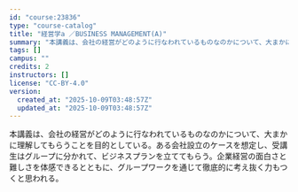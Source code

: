 ```yaml
---
id: "course:23836"
type: "course-catalog"
title: "経営学a ／BUSINESS MANAGEMENT(A)"
summary: "本講義は、会社の経営がどのように行なわれているものなのかについて、大まかに理解してもらうことを目的としている。ある会社設立のケースを想定し、受講生はグループに分かれて、ビジネスプランを立ててもらう。企業経営の面白さと難しさを体感できるととも…"
tags: []
campus: ""
credits: 2
instructors: []
license: "CC-BY-4.0"
version:
  created_at: "2025-10-09T03:48:57Z"
  updated_at: "2025-10-09T03:48:57Z"
---
```

本講義は、会社の経営がどのように行なわれているものなのかについて、大まかに理解してもらうことを目的としている。ある会社設立のケースを想定し、受講生はグループに分かれて、ビジネスプランを立ててもらう。企業経営の面白さと難しさを体感できるとともに、グループワークを通じて徹底的に考え抜く力もつくと思われる。
